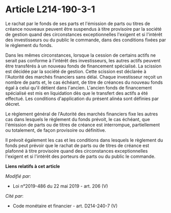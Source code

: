 # Article L214-190-3-1

Le rachat par le fonds de ses parts et l'émission de parts ou titres de créance nouveaux peuvent être suspendus à titre
provisoire par la société de gestion quand des circonstances exceptionnelles l'exigent et si l'intérêt des investisseurs ou
du public le commande, dans des conditions fixées par le règlement du fonds.

Dans les mêmes circonstances, lorsque la cession de certains actifs ne serait pas conforme à l'intérêt des investisseurs, les
autres actifs peuvent être transférés à un nouveau fonds de financement spécialisé. La scission est décidée par la société de
gestion. Cette scission est déclarée à l'Autorité des marchés financiers sans délai. Chaque investisseur reçoit un nombre de
parts et, le cas échéant, de titre de créances du nouveau fonds égal à celui qu'il détient dans l'ancien. L'ancien fonds de
financement spécialisé est mis en liquidation dès que le transfert des actifs a été effectué. Les conditions d'application du
présent alinéa sont définies par décret.

Le règlement général de l'Autorité des marchés financiers fixe les autres cas dans lesquels le règlement du fonds prévoit, le
cas échéant, que l'émission de parts ou de titres de créance est interrompue, partiellement ou totalement, de façon
provisoire ou définitive.

Il prévoit également les cas et les conditions dans lesquels le règlement du fonds peut prévoir que le rachat de parts ou de
titres de créance est plafonné à titre provisoire quand des circonstances exceptionnelles l'exigent et si l'intérêt des
porteurs de parts ou du public le commande.

**Liens relatifs à cet article**

_Modifié par_:

  - Loi n°2019-486 du 22 mai 2019 - art. 206 (V)

_Cité par_:

  - Code monétaire et financier - art. D214-240-7 (V)
